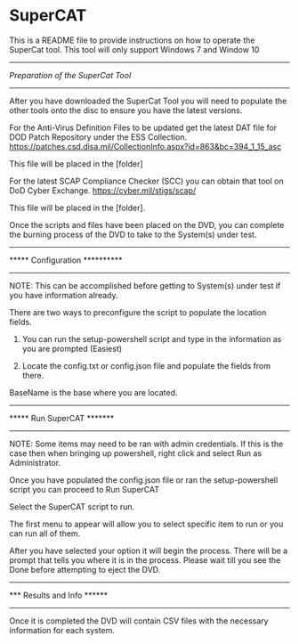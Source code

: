 # SuperCAT
This is a README file to provide instructions on how to operate the SuperCat tool.  This tool will only support Windows 7 and Window 10





**********************************
*Preparation of the SuperCat Tool*
**********************************

After you have downloaded the SuperCat Tool you will need to populate the other tools onto the disc to ensure you have the latest versions.

For the Anti-Virus Definition Files to be updated get the latest DAT file for DOD Patch Repository under the ESS Collection. https://patches.csd.disa.mil/CollectionInfo.aspx?id=863&bc=394_1_15_asc

This file will be placed in the [folder] 

For the latest SCAP Compliance Checker (SCC) you can obtain that tool on DoD Cyber Exchange.  https://cyber.mil/stigs/scap/

This file will be placed in the [folder].

Once the scripts and files have been placed on the DVD, you can complete the burning process of the DVD to take to the System(s) under test.


*********************************
*****  Configuration   **********
*********************************

NOTE:  This can be accomplished before getting to System(s) under test if you have information already.

There are two ways to preconfigure the script to populate the location fields.

1.  You can run the setup-powershell script and type in the information as you are prompted (Easiest)

2. Locate the config.txt or config.json file and populate the fields from there.

BaseName is the base where you are located.




***********************************
*****    Run SuperCAT       *******
***********************************

NOTE:  Some items may need to be ran with admin credentials.  If this is the case then when bringing up powershell, right click and select Run as Administrator.

Once you have populated the config.json file or ran the setup-powershell script you can proceed to Run SuperCAT

Select the SuperCAT script to run.

The first menu to appear will allow you to select specific item to run or you can run all of them.

After you have selected your option it will begin the process.  There will be a prompt that tells you where it is in the process.  Please wait till you see the Done before attempting to eject the DVD.



************************************
***    Results and Info       ******
************************************

Once it is completed the DVD will contain CSV files with the necessary information for each system.








